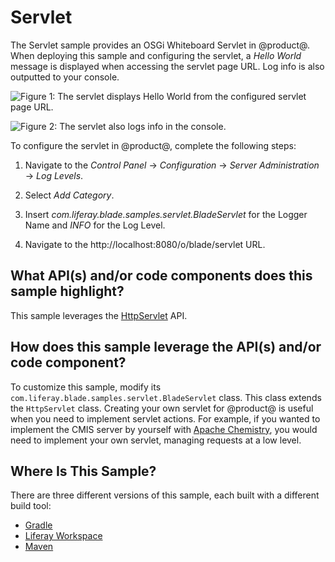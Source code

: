 # Servlet [](id=servlet)

The Servlet sample provides an OSGi Whiteboard Servlet in @product@. When
deploying this sample and configuring the servlet, a *Hello World* message is
displayed when accessing the servlet page URL. Log info is also outputted to
your console.

![Figure 1: The servlet displays *Hello World* from the configured servlet page URL.](../../../images/servlet-sample.png)

![Figure 2: The servlet also logs info in the console.](../../../images/servlet-sample-log.png)

To configure the servlet in @product@, complete the following steps:

1.  Navigate to the *Control Panel* &rarr; *Configuration* &rarr; *Server
    Administration* &rarr; *Log Levels*.

2.  Select *Add Category*.

3.  Insert *com.liferay.blade.samples.servlet.BladeServlet* for the Logger Name
    and *INFO* for the Log Level.

4.  Navigate to the http://localhost:8080/o/blade/servlet URL.

## What API(s) and/or code components does this sample highlight? [](id=what-apis-and-or-code-components-does-this-sample-highlight)

This sample leverages the
[HttpServlet](https://tomcat.apache.org/tomcat-5.5-doc/servletapi/javax/servlet/http/HttpServlet.html)
API.

## How does this sample leverage the API(s) and/or code component? [](id=how-does-this-sample-leverage-the-apis-and-or-code-component)

To customize this sample, modify its
`com.liferay.blade.samples.servlet.BladeServlet` class. This class extends the
`HttpServlet` class. Creating your own servlet for @product@ is useful when you
need to implement servlet actions. For example, if you wanted to implement the
CMIS server by yourself with [Apache Chemistry](https://chemistry.apache.org/),
you would need to implement your own servlet, managing requests at a low level.

## Where Is This Sample? [](id=where-is-this-sample)

There are three different versions of this sample, each built with a different
build tool:

- [Gradle](https://github.com/liferay/liferay-blade-samples/tree/7.1/gradle/extensions/servlet)
- [Liferay Workspace](https://github.com/liferay/liferay-blade-samples/tree/7.1/liferay-workspace/extensions/servlet)
- [Maven](https://github.com/liferay/liferay-blade-samples/tree/7.1/maven/extensions/servlet)
